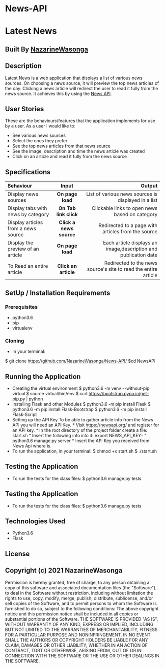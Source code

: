 # News-API

# Latest News

## Built By [NazarineWasonga](https://github.com/NazarineWasonga/)

## Description
Latest News is a web application that displays a list of various news sources. On choosing a news source, it will preview the top news articles of the day. Clicking a news article will redirect the user to read it fully from the news source. It achieves this by using the [News API](https://newsapi.org/).

## User Stories
These are the behaviours/features that the application implements for use by a user.
As a user I would like to:
* See various news sources
* Select the ones they prefer
* See the top news articles from that news source
* See the image, description and time the news article was created
* Click on an article and read it fully from the news source

## Specifications
| Behaviour | Input | Output |
| :---------------- | :---------------: | ------------------: |
| Display news sources | **On page load** | List of various news sources is displayed in a list |
| Display tabs with news by category | **On Tab link click** | Clickable links to open news based on category |
| Display articles from a news source | **Click a news source** | Redirected to a page with articles from the source |
| Display the preview of an article | **On page load** | Each article displays an image,description and publication date |
| To Read an entire article  | **Click an article** | Redirected to the news source's site to read the entire article |


## SetUp / Installation Requirements
### Prerequisites
* python3.6
* pip
* virtualenv

### Cloning
* In your terminal:

$ git clone https://github.com/NazarineWasonga/News-API/
$cd NewsAPI

## Running the Application
* Creating the virtual environment
        $ python3.6 -m venv --without-pip virtual
        $ source virtual/bin/env
        $ curl https://bootstrap.pypa.io/get-pip.py | python
* Installing Flask and other Modules
        $ python3.6 -m pip install Flask
        $ python3.6 -m pip install Flask-Bootstrap
        $ python3.6 -m pip install Flask-Script
* Setting up the API Key
        To be able to gather article info from the News API you will need an API Key.
        * Visit https://newsapi.org/ and register for an API key.
        * In the root directory of the project folder create a file: start.sh
        * Insert the following info into it:
                export NEWS_API_KEY='<Your-Api-Key>'
                python3.6 manage.py server
        * Insert the API Key you received from News Api where <Your-Api-Key> is.
* To run the application, in your terminal:
        $ chmod +x start.sh
        $ ./start.sh
## Testing the Application
* To run the tests for the class files:
        $ python3.6 manage.py tests

## Testing the Application
* To run the tests for the class files:
        $ python3.6 manage.py tests
## Technologies Used
* Python3.6
* Flask
 
 ## License
Copyright (c) 2021 NazarineWasonga
------------
Permission is hereby granted, free of charge, to any person obtaining a copy of this software and associated documentation files (the "Software"), to deal in the Software without restriction, including without limitation the rights to use, copy, modify, merge, publish, distribute, sublicense, and/or sell copies of the Software, and to permit persons to whom the Software is furnished to do so, subject to the following conditions:
The above copyright notice and this permission notice shall be included in all copies or substantial portions of the Software.
THE SOFTWARE IS PROVIDED "AS IS", WITHOUT WARRANTY OF ANY KIND, EXPRESS OR IMPLIED, INCLUDING BUT NOT LIMITED TO THE WARRANTIES OF MERCHANTABILITY, FITNESS FOR A PARTICULAR PURPOSE AND NONINFRINGEMENT. IN NO EVENT SHALL THE AUTHORS OR COPYRIGHT HOLDERS BE LIABLE FOR ANY CLAIM, DAMAGES OR OTHER LIABILITY, WHETHER IN AN ACTION OF CONTRACT, TORT OR OTHERWISE, ARISING FROM, OUT OF OR IN CONNECTION WITH THE SOFTWARE OR THE USE OR OTHER DEALINGS IN THE SOFTWARE.
